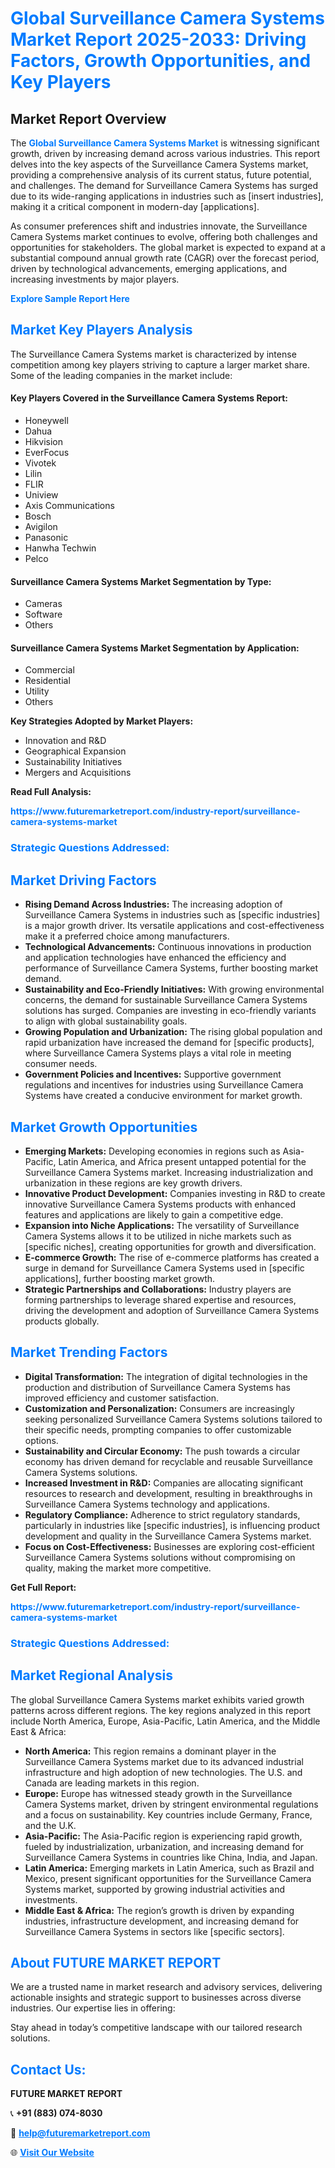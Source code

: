 <h1 style="color: #007BFF;">Global Surveillance Camera Systems Market Report 2025-2033: Driving Factors, Growth Opportunities, and Key Players</h1>

<section id="overview">
<h2>Market Report Overview</h2>
<p>The <a href="https://www.futuremarketreport.com/industry-report/surveillance-camera-systems-market" style="color: #007BFF; text-decoration: none;"><strong>Global Surveillance Camera Systems Market</strong></a> is witnessing significant growth, driven by increasing demand across various industries. This report delves into the key aspects of the Surveillance Camera Systems market, providing a comprehensive analysis of its current status, future potential, and challenges. The demand for Surveillance Camera Systems has surged due to its wide-ranging applications in industries such as [insert industries], making it a critical component in modern-day [applications].</p>
<p>As consumer preferences shift and industries innovate, the Surveillance Camera Systems market continues to evolve, offering both challenges and opportunities for stakeholders. The global market is expected to expand at a substantial compound annual growth rate (CAGR) over the forecast period, driven by technological advancements, emerging applications, and increasing investments by major players.</p>
</section>

<section id="overview">
<p><a href="https://www.futuremarketreport.com/request-sample/reportId=115530" style="color: #007BFF; text-decoration: none;"><strong>Explore Sample Report Here</strong></a></p>
</section>

<section id="key-players">
<h2 style="color: #007BFF;">Market Key Players Analysis</h2>
<p>The Surveillance Camera Systems market is characterized by intense competition among key players striving to capture a larger market share. Some of the leading companies in the market include:</p>
<h4>Key Players Covered in the Surveillance Camera Systems Report:</h4>
<ul><li>Honeywell</li><li>Dahua</li><li>Hikvision</li><li>EverFocus</li><li>Vivotek</li><li>Lilin</li><li>FLIR</li><li>Uniview</li><li>Axis Communications</li><li>Bosch</li><li>Avigilon</li><li>Panasonic</li><li>Hanwha Techwin</li><li>Pelco</li></ul>
<h4>Surveillance Camera Systems Market Segmentation by Type:</h4>
<ul><li>Cameras</li><li>Software</li><li>Others</li></ul>

<h4>Surveillance Camera Systems Market Segmentation by Application:</h4>
<ul><li>Commercial</li><li>Residential</li><li>Utility</li><li>Others</li></ul>
<p><strong>Key Strategies Adopted by Market Players:</strong></p>
<ul>
<li>Innovation and R&D</li>
<li>Geographical Expansion</li>
<li>Sustainability Initiatives</li>
<li>Mergers and Acquisitions</li>
</ul>
</section>

<section>
<p><strong>Read Full Analysis: </strong></p><a href="https://www.futuremarketreport.com/industry-report/surveillance-camera-systems-market" style="color: #007BFF; text-decoration: none;"><strong>https://www.futuremarketreport.com/industry-report/surveillance-camera-systems-market</strong></a>
<h3 style="color: #007BFF;">Strategic Questions Addressed:</h3>
</section>

<section id="driving-factors">
<h2 style="color: #007BFF;">Market Driving Factors</h2>
<ul>
<li><strong>Rising Demand Across Industries:</strong> The increasing adoption of Surveillance Camera Systems in industries such as [specific industries] is a major growth driver. Its versatile applications and cost-effectiveness make it a preferred choice among manufacturers.</li>
<li><strong>Technological Advancements:</strong> Continuous innovations in production and application technologies have enhanced the efficiency and performance of Surveillance Camera Systems, further boosting market demand.</li>
<li><strong>Sustainability and Eco-Friendly Initiatives:</strong> With growing environmental concerns, the demand for sustainable Surveillance Camera Systems solutions has surged. Companies are investing in eco-friendly variants to align with global sustainability goals.</li>
<li><strong>Growing Population and Urbanization:</strong> The rising global population and rapid urbanization have increased the demand for [specific products], where Surveillance Camera Systems plays a vital role in meeting consumer needs.</li>
<li><strong>Government Policies and Incentives:</strong> Supportive government regulations and incentives for industries using Surveillance Camera Systems have created a conducive environment for market growth.</li>
</ul>
</section>

<section id="growth-opportunities">
<h2 style="color: #007BFF;">Market Growth Opportunities</h2>
<ul>
<li><strong>Emerging Markets:</strong> Developing economies in regions such as Asia-Pacific, Latin America, and Africa present untapped potential for the Surveillance Camera Systems market. Increasing industrialization and urbanization in these regions are key growth drivers.</li>
<li><strong>Innovative Product Development:</strong> Companies investing in R&D to create innovative Surveillance Camera Systems products with enhanced features and applications are likely to gain a competitive edge.</li>
<li><strong>Expansion into Niche Applications:</strong> The versatility of Surveillance Camera Systems allows it to be utilized in niche markets such as [specific niches], creating opportunities for growth and diversification.</li>
<li><strong>E-commerce Growth:</strong> The rise of e-commerce platforms has created a surge in demand for Surveillance Camera Systems used in [specific applications], further boosting market growth.</li>
<li><strong>Strategic Partnerships and Collaborations:</strong> Industry players are forming partnerships to leverage shared expertise and resources, driving the development and adoption of Surveillance Camera Systems products globally.</li>
</ul>
</section>

<section id="trending-factors">
<h2 style="color: #007BFF;">Market Trending Factors</h2>
<ul>
<li><strong>Digital Transformation:</strong> The integration of digital technologies in the production and distribution of Surveillance Camera Systems has improved efficiency and customer satisfaction.</li>
<li><strong>Customization and Personalization:</strong> Consumers are increasingly seeking personalized Surveillance Camera Systems solutions tailored to their specific needs, prompting companies to offer customizable options.</li>
<li><strong>Sustainability and Circular Economy:</strong> The push towards a circular economy has driven demand for recyclable and reusable Surveillance Camera Systems solutions.</li>
<li><strong>Increased Investment in R&D:</strong> Companies are allocating significant resources to research and development, resulting in breakthroughs in Surveillance Camera Systems technology and applications.</li>
<li><strong>Regulatory Compliance:</strong> Adherence to strict regulatory standards, particularly in industries like [specific industries], is influencing product development and quality in the Surveillance Camera Systems market.</li>
<li><strong>Focus on Cost-Effectiveness:</strong> Businesses are exploring cost-efficient Surveillance Camera Systems solutions without compromising on quality, making the market more competitive.</li>
</ul>
</section>

<section>
<p><strong>Get Full Report: </strong></p><a href="https://www.futuremarketreport.com/industry-report/surveillance-camera-systems-market" style="color: #007BFF; text-decoration: none;"><strong>https://www.futuremarketreport.com/industry-report/surveillance-camera-systems-market</strong></a>
<h3 style="color: #007BFF;">Strategic Questions Addressed:</h3>
</section>


<section id="regional-analysis">
<h2 style="color: #007BFF;">Market Regional Analysis</h2>
<p>The global Surveillance Camera Systems market exhibits varied growth patterns across different regions. The key regions analyzed in this report include North America, Europe, Asia-Pacific, Latin America, and the Middle East & Africa:</p>
<ul>
<li><strong>North America:</strong> This region remains a dominant player in the Surveillance Camera Systems market due to its advanced industrial infrastructure and high adoption of new technologies. The U.S. and Canada are leading markets in this region.</li>
<li><strong>Europe:</strong> Europe has witnessed steady growth in the Surveillance Camera Systems market, driven by stringent environmental regulations and a focus on sustainability. Key countries include Germany, France, and the U.K.</li>
<li><strong>Asia-Pacific:</strong> The Asia-Pacific region is experiencing rapid growth, fueled by industrialization, urbanization, and increasing demand for Surveillance Camera Systems in countries like China, India, and Japan.</li>
<li><strong>Latin America:</strong> Emerging markets in Latin America, such as Brazil and Mexico, present significant opportunities for the Surveillance Camera Systems market, supported by growing industrial activities and investments.</li>
<li><strong>Middle East & Africa:</strong> The region’s growth is driven by expanding industries, infrastructure development, and increasing demand for Surveillance Camera Systems in sectors like [specific sectors].</li>
</ul>
</section>

<footer>
<h2 style="color: #007BFF;">About FUTURE MARKET REPORT</h2>
<p>We are a trusted name in market research and advisory services, delivering actionable insights and strategic support to businesses across diverse industries. Our expertise lies in offering:</p>

<p>Stay ahead in today’s competitive landscape with our tailored research solutions.</p>

<h2 style="color: #007BFF;">Contact Us:</h2>
<p><strong>FUTURE MARKET REPORT</strong></p>
<p>📞 <strong>+91 (883) 074-8030</strong></p>
<p>📧 <strong><a href="mailto:help@futuremarketreport.com" style="color: #007BFF;">help@futuremarketreport.com</a></strong></p>
<p>🌐 <strong><a href="https://www.futuremarketreport.com/" style="color: #007BFF;">Visit Our Website</a></strong></p>
</footer>